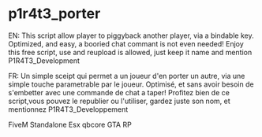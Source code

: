 # p1r4t3_porter

EN:
This script allow player to piggyback another player, via a bindable key. Optimized, and easy, a booried chat commant is not even needed! 
Enjoy this free script, use and reupload is allowed, just keep it name and mention P1R4T3_Development

FR:
Un simple sceipt qui permet a un joueur d'en porter un autre, via une simple touche parametrable par le joueur. Optimisé, et sans avoir besoin de s'embetter avec une commande de chat a taper!
Profitez bien de ce script,vous pouvez le republier ou l'utiliser, gardez juste son nom, et mentionnez P1R4T3_Developpement

FiveM
Standalone
Esx
qbcore
GTA
RP
